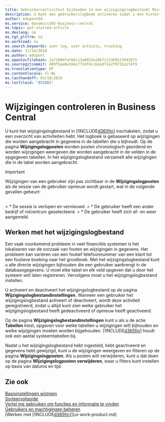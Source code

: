 ```yaml
---
title: Gebruikersactiviteit bijhouden in een wijzigingslogbestand| Microsoft Docs
description: U kunt een gebruikerslogboek activeren zodat u een historie hebt van eventuele wijzigingen in gegevens in getraceerde tabellen.
author: edupont04
ms.service: dynamics365-business-central
ms.topic: get-started-article
ms.devlang: na
ms.tgt_pltfrm: na
ms.workload: na
ms.search.keywords: user log, user activity, tracking
ms.date: 11/14/2018
ms.author: edupont
ms.openlocfilehash: 2a71909faf66c13a0923a10bfc12369127642875
ms.sourcegitcommit: d09f5ee0e164c7716f4ccb2ed71e2f9732a1f4f9
ms.translationtype: HT
ms.contentlocale: nl-NL
ms.lasthandoff: 03/19/2019
ms.locfileid: "852881"
---
```

# <a name="auditing-changes-in-business-central"></a>Wijzigingen controleren in Business Central

U kunt het wijzigingslogbestand in [!INCLUDE[d365fin](includes/d365fin_md.md)] inschakelen, zodat u een overzicht van activiteiten hebt. Het logboek is gebaseerd op wijzigingen die worden aangebracht in gegevens in de tabellen die u bijhoudt. Op de pagina **Wijzigingslogposten** worden posten chronologisch geordend en worden wijzigingen weergeven die worden aangebracht in de velden in de opgegeven tabellen. In het wijzigingslogbestand verzamelt alle wijzigingen die in de tabel worden aangebracht.

> [!Important]
> Wijzigingen van een gebruiker zijn pas zichtbaar in de **Wijzigingslogposten** als de sessie van de gebruiker opnieuw wordt gestart, wat in de volgende gevallen gebeurt:
<br />
> * De sessie is verlopen en vernieuwd.
> * De gebruiker heeft een ander bedrijf of rolcentrum geselecteerd.
> * De gebruiker heeft zich af- en weer aangemeld.

## <a name="working-with-the-change-log"></a>Werken met het wijzigingslogbestand

Een vaak voorkomend probleem in veel financiële systemen is het lokaliseren van de oorzaak van fouten en wijzigingen in gegevens. Het probleem kan variëren van een foutief telefoonnummer van een klant tot een foutieve boeking naar het grootboek. Met het wijzigingslogbestand kunt u alle directe wijzigingen bijhouden die een gebruiker aanbrengt in de databasegegevens. U moet elke tabel en elk veld opgeven dat u door het systeem wilt laten registreren. Vervolgens moet u het wijzigingslogbestand instellen.  

U activeert en deactiveert het wijzigingslogbestand op de pagina **Wijzigingslogbestandinstellingen**. Wanneer een gebruiker het wijzigingslogbestand activeert of deactiveert, wordt deze activiteit geregistreerd, zodat u altijd kunt zien welke gebruiker het wijzigingslogbestand heeft gedeactiveerd of opnieuw heeft geactiveerd.

Op de pagina **Wijzigingslogbestandinstellingen** kunt u als u de actie **Tabellen** kiest, opgeven voor welke tabellen u wijzigingen wilt bijhouden en welke wijzigingen moeten worden bijgehouden. [!INCLUDE[d365fin](includes/d365fin_md.md)] houdt ook een aantal systeemtabellen bij.

Nadat u het wijzigingslogbestand hebt ingesteld, hebt geactiveerd en gegevens hebt gewijzigd, kunt u de wijzigingen weergeven en filteren op de pagina **Wijzigingslogposten**. Als u posten wilt verwijderen, kunt u dat doen op de pagina **Wijzigingslogposten verwijderen**, waar u filters kunt instellen op basis van datums en tijd.  

## <a name="see-also"></a>Zie ook
[Basisinstellingen wijzigen](ui-change-basic-settings.md)  
[Sorteervolgorde](ui-sorting.md)  
[Vertel me gebruiken om functies en informatie te vinden](ui-search.md)  
[Gebruikers en machtigingen beheren](ui-how-users-permissions.md)    
[Werken met [!INCLUDE[d365fin](includes/d365fin_md.md)]](ui-work-product.md)  

